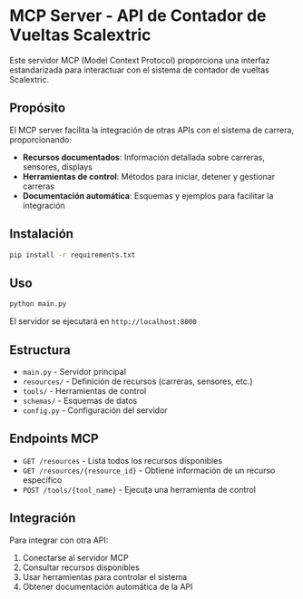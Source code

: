 # MCP Server - API de Contador de Vueltas Scalextric

Este servidor MCP (Model Context Protocol) proporciona una interfaz estandarizada para interactuar con el sistema de contador de vueltas Scalextric.

## Propósito

El MCP server facilita la integración de otras APIs con el sistema de carrera, proporcionando:

- **Recursos documentados**: Información detallada sobre carreras, sensores, displays
- **Herramientas de control**: Métodos para iniciar, detener y gestionar carreras
- **Documentación automática**: Esquemas y ejemplos para facilitar la integración

## Instalación

```bash
pip install -r requirements.txt
```

## Uso

```bash
python main.py
```

El servidor se ejecutará en `http://localhost:8000`

## Estructura

- `main.py` - Servidor principal
- `resources/` - Definición de recursos (carreras, sensores, etc.)
- `tools/` - Herramientas de control
- `schemas/` - Esquemas de datos
- `config.py` - Configuración del servidor

## Endpoints MCP

- `GET /resources` - Lista todos los recursos disponibles
- `GET /resources/{resource_id}` - Obtiene información de un recurso específico
- `POST /tools/{tool_name}` - Ejecuta una herramienta de control

## Integración

Para integrar con otra API:

1. Conectarse al servidor MCP
2. Consultar recursos disponibles
3. Usar herramientas para controlar el sistema
4. Obtener documentación automática de la API 